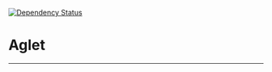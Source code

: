 [![Dependency Status](https://gemnasium.com/artemdwo/aglet.svg)](https://gemnasium.com/artemdwo/aglet)

# Aglet
---
